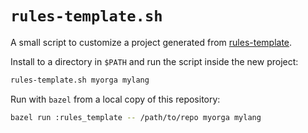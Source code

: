 # `rules-template.sh`

A small script to customize a project generated from [rules-template](https://github.com/bazel-contrib/rules-template).

Install to a directory in `$PATH` and run the script inside the new project:

```bash
rules-template.sh myorga mylang
```

Run with `bazel` from a local copy of this repository:

```bash
bazel run :rules_template -- /path/to/repo myorga mylang
```
